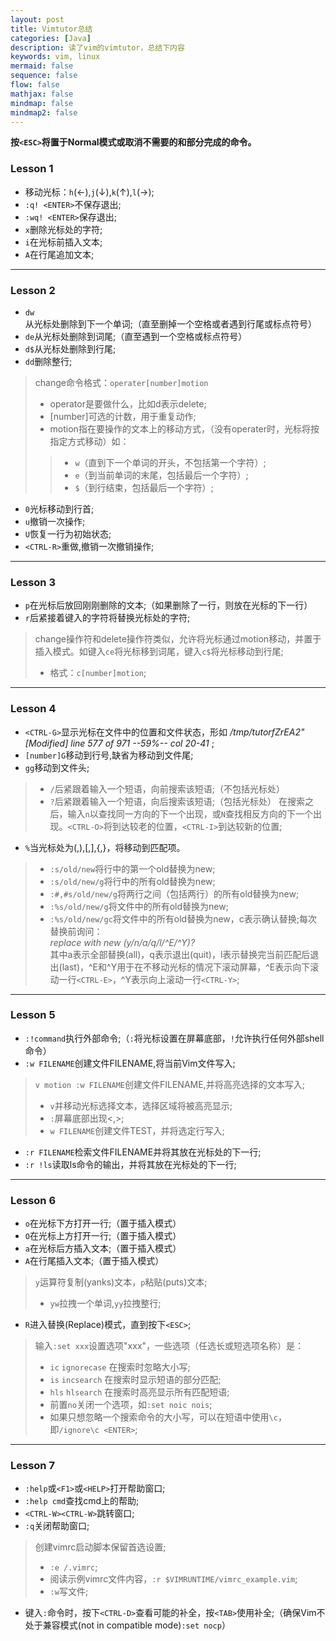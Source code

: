 ```yaml
---
layout: post
title: Vimtutor总结
categories: [Java]
description: 读了vim的vimtutor，总结下内容
keywords: vim, linux
mermaid: false
sequence: false
flow: false
mathjax: false
mindmap: false
mindmap2: false
---
```



**按`<ESC>`将置于Normal模式或取消不需要的和部分完成的命令。**
### Lesson 1
- 移动光标：`h`(←),`j`(↓),`k`(↑),`l`(→);
- `:q! <ENTER>`不保存退出;
- `:wq! <ENTER>`保存退出;
- `x`删除光标处的字符;
- `i`在光标前插入文本;
- `A`在行尾追加文本;
---
### Lesson 2
- `dw`从光标处删除到下一个单词;（直至删掉一个空格或者遇到行尾或标点符号）
- `de`从光标处删除到词尾;（直至遇到一个空格或标点符号）
- `d$`从光标处删除到行尾;
- `dd`删除整行;
> change命令格式：`operater[number]motion`  
> - operator是要做什么，比如d表示delete;
> - [number]可选的计数，用于重复动作;
> - motion指在要操作的文本上的移动方式，（没有operater时，光标将按指定方式移动）如：
>>- `w`（直到下一个单词的开头，不包括第一个字符）;
>>- `e`（到当前单词的末尾，包括最后一个字符）;
>>- `$`（到行结束，包括最后一个字符）;
- `0`光标移动到行首;
- `u`撤销一次操作;
- `U`恢复一行为初始状态;
- `<CTRL-R>`重做,撤销一次撤销操作;
---
### Lesson 3
- `p`在光标后放回刚刚删除的文本;（如果删除了一行，则放在光标的下一行）
- `r`后紧接着键入的字符将替换光标处的字符;
> change操作符和delete操作符类似，允许将光标通过motion移动，并置于插入模式。如键入`ce`将光标移到词尾，键入`c$`将光标移动到行尾;
>- 格式：`c[number]motion`;
---
### Lesson 4
- `<CTRL-G>`显示光标在文件中的位置和文件状态，形如 */tmp/tutorfZrEA2" [Modified] line 577 of 971 --59%-- col 20-41* ;
- `[number]G`移动到行号,缺省为移动到文件尾;
- `gg`移动到文件头;
>- `/`后紧跟着输入一个短语，向前搜索该短语;（不包括光标处）
>- `?`后紧跟着输入一个短语，向后搜索该短语;（包括光标处）
在搜索之后，输入`n`以查找同一方向的下一个出现，或`N`查找相反方向的下一个出现。`<CTRL-O>`将到达较老的位置，`<CTRL-I>`到达较新的位置;
- `%`当光标处为(,),[,],{,}，将移动到匹配项。
>- `:s/old/new`将行中的第一个old替换为new;
>- `:s/old/new/g`将行中的所有old替换为new;
>- `:#,#s/old/new/g`将两行之间（包括两行）的所有old替换为new;
>- `:%s/old/new/g`将文件中的所有old替换为new;
>- `:%s/old/new/gc`将文件中的所有old替换为new，c表示确认替换;每次替换前询问：  
*replace with new (y/n/a/q/l/^E/^Y)?*  
其中a表示全部替换(all)，q表示退出(quit)，l表示替换完当前匹配后退出(last)，^E和^Y用于在不移动光标的情况下滚动屏幕，^E表示向下滚动一行`<CTRL-E>`，^Y表示向上滚动一行`<CTRL-Y>`;
---
### Lesson 5
- `:!command`执行外部命令;（`:`将光标设置在屏幕底部，`!`允许执行任何外部shell命令）
- `:w FILENAME`创建文件FILENAME,将当前Vim文件写入;
> `v motion :w FILENAME`创建文件FILENAME,并将高亮选择的文本写入;
>- `v`并移动光标选择文本，选择区域将被高亮显示;
>- `:`屏幕底部出现<,>;
>- `w FILENAME`创建文件TEST，并将选定行写入;
- `:r FILENAME`检索文件FILENAME并将其放在光标处的下一行;
- `:r !ls`读取ls命令的输出，并将其放在光标处的下一行;
---
### Lesson 6
- `o`在光标下方打开一行;（置于插入模式）
- `O`在光标上方打开一行;（置于插入模式）
- `a`在光标后方插入文本;（置于插入模式）
- `A`在行尾插入文本;（置于插入模式）
> `y`运算符复制(yanks)文本，`p`粘贴(puts)文本;
>- `yw`拉拽一个单词,`yy`拉拽整行;
- `R`进入替换(Replace)模式，直到按下`<ESC>`;
> 输入`:set xxx`设置选项"xxx"，一些选项（任选长或短选项名称）是：
>- `ic` `ignorecase`	在搜索时忽略大小写;
>- `is` `incsearch` 	在搜索时显示短语的部分匹配;
>- `hls` `hlsearch` 	在搜索时高亮显示所有匹配短语;
>- 前置`no`关闭一个选项，如`:set noic nois`;
>- 如果只想忽略一个搜索命令的大小写，可以在短语中使用`\c`，即`/ignore\c <ENTER>`;
---
### Lesson 7
- `:help`或`<F1>`或`<HELP>`打开帮助窗口;
- `:help cmd`查找cmd上的帮助;
- `<CTRL-W><CTRL-W>`跳转窗口;
- `:q`关闭帮助窗口;
> 创建vimrc启动脚本保留首选设置;
>- `:e /.vimrc`;
>- 阅读示例vimrc文件内容，`:r $VIMRUNTIME/vimrc_example.vim`;
>- `:w`写文件;
- 键入`:`命令时，按下`<CTRL-D>`查看可能的补全，按`<TAB>`使用补全;（确保Vim不处于兼容模式(not in compatible mode)`:set nocp`）
